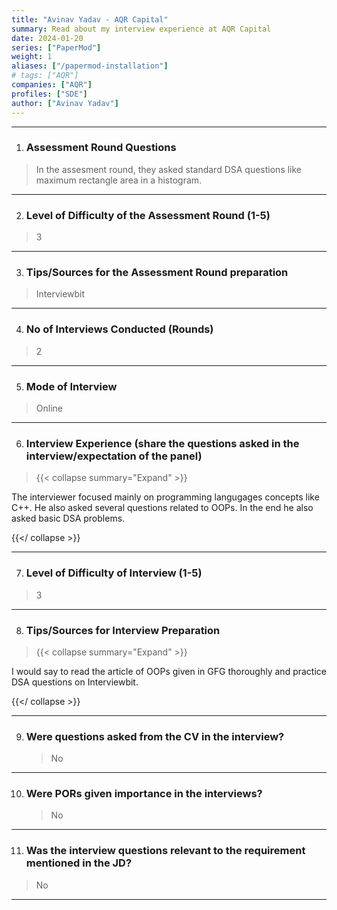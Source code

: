 ```yaml
---
title: "Avinav Yadav - AQR Capital"
summary: Read about my interview experience at AQR Capital
date: 2024-01-20
series: ["PaperMod"]
weight: 1
aliases: ["/papermod-installation"]
# tags: ["AQR"]
companies: ["AQR"]
profiles: ["SDE"]
author: ["Avinav Yadav"]
---
```


---

1. ### Assessment Round Questions

> In the assesment round, they asked standard DSA questions like maximum rectangle area in a histogram.

---

2. ### Level of Difficulty of the Assessment Round (1-5)

> 3

---

3. ### Tips/Sources for the Assessment Round preparation

> Interviewbit

---

4. ### No of Interviews Conducted (Rounds)

> 2

---

5. ### Mode of Interview

> Online

---

6. ### Interview Experience (share the questions asked in the interview/expectation of the panel)

> {{< collapse summary="Expand" >}}

The interviewer focused mainly on programming langugages concepts like C++. He also asked several questions related to OOPs. In the end he also asked basic DSA problems.

{{</ collapse >}}

---

7. ### Level of Difficulty of Interview (1-5)

> 3

---

8. ### Tips/Sources for Interview Preparation

> {{< collapse summary="Expand" >}}

I would say to read the article of OOPs given in GFG thoroughly and practice DSA questions on Interviewbit.

{{</ collapse >}}

---

9. ### Were questions asked from the CV in the interview?
   > No

---

10. ### Were PORs given importance in the interviews?
    > No

---

11. ### Was the interview questions relevant to the requirement mentioned in the JD?

> No

---
